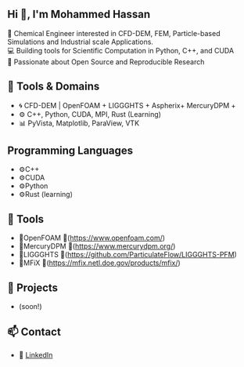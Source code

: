 ## Hi 👋, I'm Mohammed Hassan

🔬 Chemical Engineer interested in CFD-DEM, FEM, Particle-based Simulations and Industrial scale Applications.  
💻 Building tools for Scientific Computation in Python, C++, and CUDA  
📘 Passionate about Open Source and Reproducible Research  
## 🔧 Tools & Domains

- 🌀 CFD-DEM | OpenFOAM + LIGGGHTS + Aspherix+ MercuryDPM + 
- ⚙️ C++, Python, CUDA, MPI, Rust (Learning)
- 📊 PyVista, Matplotlib, ParaView, VTK
## Programming Languages 
- ⚙️C++
- ⚙️CUDA
- ⚙️Python
- ⚙️Rust (learning)
## 🧰 Tools 
- 🔧OpenFOAM            🔗(https://www.openfoam.com/) 
- 🔧MercuryDPM          🔗(https://www.mercurydpm.org/)
- 🔧LIGGGHTS            🔗(https://github.com/ParticulateFlow/LIGGGHTS-PFM)
- 🔧MFiX                🔗(https://mfix.netl.doe.gov/products/mfix/)
## 📌 Projects
- (soon!)

## 📫 Contact
- 💼 [LinkedIn](https://linkedin.com/in/mhdhassan)

